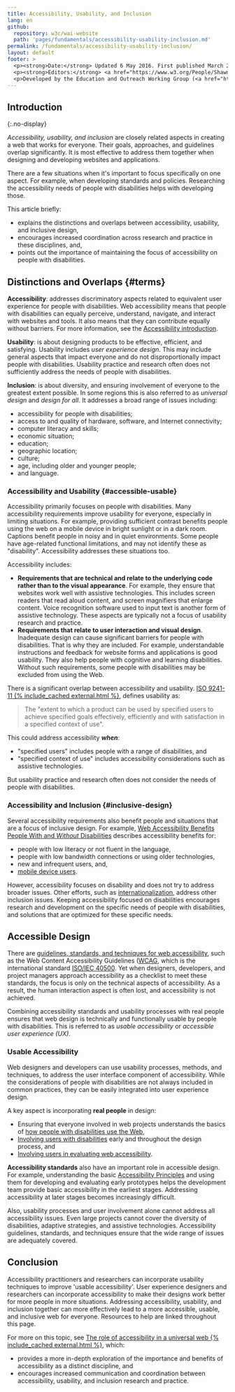 ```yaml
---
title: Accessibility, Usability, and Inclusion
lang: en
github:
  repository: w3c/wai-website
  path: 'pages/fundamentals/accessibility-usability-inclusion.md'
permalink: /fundamentals/accessibility-usability-inclusion/
layout: default
footer: >
  <p><strong>Date:</strong> Updated 6 May 2016. First published March 2010.</p>
  <p><strong>Editors:</strong> <a href="https://www.w3.org/People/Shawn/">Shawn Lawton Henry</a>, <a href="https://www.w3.org/People/shadi/">Shadi Abou-Zahra</a>, and <a href="https://www.w3.org/People/kevin">Kevin White</a>. Contributors: Sharron Rush, and <a href="https://www.w3.org/WAI/EO/EOWG-members">EOWG Participants</a>.</p>
  <p>Developed by the Education and Outreach Working Group (<a href="http://www.w3.org/WAI/EO/">EOWG</a>). Previously developed with support of the <a href="/WAI/WAI-AGE/"><abbr>WAI-AGE</abbr> Project</a>.</p>
---
```


## Introduction
{:.no-display}

*Accessibility, usability, and inclusion* are closely related aspects in creating a web that works for everyone. Their goals, approaches, and guidelines overlap significantly. It is most effective to address them together when designing and developing websites and applications.

There are a few situations when it's important to focus specifically on one aspect. For example, when developing standards and policies. Researching the accessibility needs of people with disabilities helps with developing those.

This article briefly:

-   explains the distinctions and overlaps between accessibility, usability, and inclusive design,
-   encourages increased coordination across research and practice in these disciplines, and,
-   points out the importance of maintaining the focus of accessibility on people with disabilities.

Distinctions and Overlaps {#terms}
-------------------------

**Accessibility**: addresses discriminatory aspects related to equivalent user experience for people with disabilities. Web accessibility means that people with disabilities can equally perceive, understand, navigate, and interact with websites and tools. It also means that they can contribute equally without barriers. For more information, see the [Accessibility introduction](/fundamentals/accessibility-intro/).

**Usability**: is about designing products to be effective, efficient, and satisfying. Usability includes *user experience design*. This may include general aspects that impact everyone and do not disproportionally impact people with disabilities. Usability practice and research often does not sufficiently address the needs of people with disabilities.

**Inclusion**: is about diversity, and ensuring involvement of everyone to the greatest extent possible. In some regions this is also referred to as *universal design* and *design for all*.  It addresses a broad range of issues including:

* accessibility for people with disabilities;
* access to and quality of hardware, software, and Internet connectivity;
* computer literacy and skills;
* economic situation;
* education;
* geographic location;
* culture;
* age, including older and younger people;
* and language.

### Accessibility and Usability {#accessible-usable}

Accessibility primarily focuses on people with disabilities. Many accessibility requirements improve usability for everyone, especially in limiting situations. For example, providing sufficient contrast benefits people using the web on a mobile device in bright sunlight or in a dark room. Captions benefit people in noisy and in quiet environments. Some people have age-related functional limitations, and may not identify these as "disability". Accessibility addresses these situations too.

Accessibility includes:

-   **Requirements that are technical and relate to the underlying code rather than to the visual appearance**. For example, they ensure that websites work well with assistive technologies. This includes screen readers that read aloud content, and screen magnifiers that enlarge content. Voice recognition software used to input text is another form of assistive technology.  These aspects are typically not a focus of usability research and practice.
-   **Requirements that relate to user interaction and visual design**. Inadequate design can cause significant barriers for people with disabilities. That is why they are included. For example, understandable instructions and feedback for website forms and applications is good usability. They also help people with cognitive and learning disabilities. Without such requirements, some people with disabilities may be excluded from using the Web.

There is a significant overlap between accessibility and usability. [ISO 9241-11 {% include_cached external.html %}](https://www.iso.org/iso/catalogue_detail.htm?csnumber=16883), defines usability as:

> The "extent to which a product can be used by specified users to achieve specified goals effectively, efficiently and with satisfaction in a specified context of use".

This could address accessibility ***when***:

* "specified users" includes people with a range of disabilities, and
* "specified context of use" includes accessibility considerations such as assistive technologies.

But usability practice and research often does not consider the needs of people with disabilities.

### Accessibility and Inclusion {#inclusive-design}

Several accessibility requirements also benefit people and situations that are a focus of inclusive design. For example, [Web Accessibility
Benefits People With and *Without* Disabilities](https://www.w3.org/WAI/bcase/soc#groups) describes accessibility benefits for:

-   people with low literacy or not fluent in the language,
-   people with low bandwidth connections or using older technologies,
-   new and infrequent users, and,
-   [mobile device users](/standards-guidelines/wcag-mobile-overlap/).

However, accessibility focuses on disability and does not try to address broader issues. Other efforts, such as [internationalization](https://www.w3.org/International/), address other inclusion issues. Keeping accessibility focused on disabilities encourages research and development on the specific needs of people with disabilities, and solutions that are optimized for these specific needs.

Accessible Design
-----------------

There are [guidelines, standards, and techniques for web accessibility](/standards-guidelines/), such as the Web Content Accessibility Guidelines ([WCAG](/standards-guidelines/wcag/), which is the international standard [ISO/IEC 40500](https://www.w3.org/blog/2012/10/wcag-20-is-now-also-isoiec-405/).
Yet when designers, developers, and project managers approach accessibility as a checklist to meet these standards, the focus is only on the technical aspects of accessibility. As a result, the human interaction aspect is often lost, and accessibility is not achieved.

Combining accessibility standards and usability processes with real people ensures that web design is technically and functionally usable by people with disabilities. This is referred to as *usable accessibility* or *accessible user experience (UX)*.

### Usable Accessibility

Web designers and developers can use usability processes, methods, and techniques, to address the user interface component of accessibility.
While the considerations of people with disabilities are not always included in common practices, they can be easily integrated into user experience design.

A key aspect is incorporating **real people** in design:

-   Ensuring that everyone involved in web projects understands the basics of [how people with disabilities use the Web](/people-use-web/),
-   [Involving users with disabilities](/planning/involving-users/) early and throughout the design process, and
-   [Involving users in evaluating web accessibility](/test-evaluate/involving-users/).

**Accessibility standards** also have an important role in accessible design. For example, understanding the basic [Accessibility Principles](/fundamentals/accessibility-principles/) and using them for developing and evaluating early prototypes helps the development team provide basic accessibility in the earliest stages.
Addressing accessibility at later stages becomes increasingly difficult.

Also, usability processes and user involvement alone cannot address all accessibility issues. Even large projects cannot cover the diversity of disabilities, adaptive strategies, and assistive technologies.
Accessibility guidelines, standards, and techniques ensure that the wide range of issues are adequately covered.

Conclusion
----------

Accessibility practitioners and researchers can incorporate usability techniques to improve 'usable accessibility'. User experience designers and researchers can incorporate accessibility to make their designs work better for more people in more situations. Addressing accessibility, usability, and inclusion together can more effectively lead to a more accessible, usable, and inclusive web for everyone. Resources to help are linked throughout this page.

For more on this topic, see [The role of accessibility in a universal web {% include_cached external.html %}](https://dspace.mit.edu/handle/1721.1/88013), which:

-   provides a more in-depth exploration of the importance and benefits of accessibility as a distinct discipline, and
-   encourages increased communication and coordination between accessibility, usability, and inclusion research and practice.

